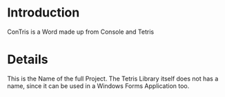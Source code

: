 # Introduction #

ConTris is a Word made up from Console and Tetris

# Details #
This is the Name of the full Project. The Tetris Library itself does not has a name, since it can be used in a Windows Forms Application too.